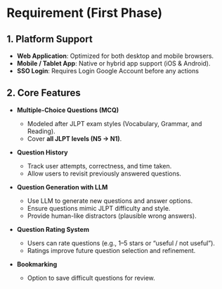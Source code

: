 # Requirement (First Phase)

## 1. Platform Support
- **Web Application**: Optimized for both desktop and mobile browsers.  
- **Mobile / Tablet App**: Native or hybrid app support (iOS & Android).
- **SSO Login**: Requires Login Google Account before any actions

## 2. Core Features
- **Multiple-Choice Questions (MCQ)**  
  - Modeled after JLPT exam styles (Vocabulary, Grammar, and Reading).  
  - Cover **all JLPT levels (N5 → N1)**.  

- **Question History**  
  - Track user attempts, correctness, and time taken.  
  - Allow users to revisit previously answered questions.  

- **Question Generation with LLM**  
  - Use LLM to generate new questions and answer options.  
  - Ensure questions mimic JLPT difficulty and style.  
  - Provide human-like distractors (plausible wrong answers).  

- **Question Rating System**  
  - Users can rate questions (e.g., 1–5 stars or “useful / not useful”).  
  - Ratings improve future question selection and refinement.  

- **Bookmarking**
  - Option to save difficult questions for review.  
